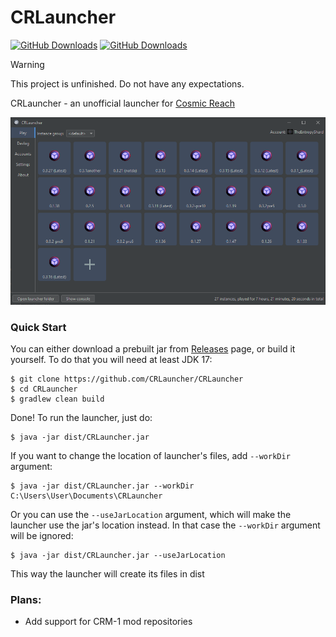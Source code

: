 # CRLauncher

[![GitHub Downloads](https://img.shields.io/github/downloads/CRLauncher/CRLauncher/total?label=downloads&labelColor=27303D&color=0D1117&logo=github&logoColor=FFFFFF&style=flat)](https://github.com/CRLauncher/CRLauncher/releases)
[![GitHub Downloads](https://img.shields.io/badge/Join-CRLauncher-blue?logo=discord&color=0D1117&style=flat&labelColor=27303D)](https://discord.gg/TAMA6K6xuA)

> [!WARNING]  
> This project is unfinished. Do not have any expectations.

CRLauncher - an unofficial launcher for [Cosmic Reach](https://finalforeach.itch.io/cosmic-reach)

![Screenshot.png](images/Screenshot.png)

### Quick Start

You can either download a prebuilt jar from [Releases](https://github.com/CRLauncher/CRLauncher/releases) page, or build it yourself. To do that you will need at least JDK 17:
```shell
$ git clone https://github.com/CRLauncher/CRLauncher
$ cd CRLauncher
$ gradlew clean build
```

Done! To run the launcher, just do:
```shell
$ java -jar dist/CRLauncher.jar
```

If you want to change the location of launcher's files, add `--workDir` argument:
```shell
$ java -jar dist/CRLauncher.jar --workDir C:\Users\User\Documents\CRLauncher
```

Or you can use the `--useJarLocation` argument, which will make the launcher use the jar's location instead. In that case the `--workDir` argument will be ignored:
```shell
$ java -jar dist/CRLauncher.jar --useJarLocation
```
This way the launcher will create its files in dist


### Plans:
 - Add support for CRM-1 mod repositories